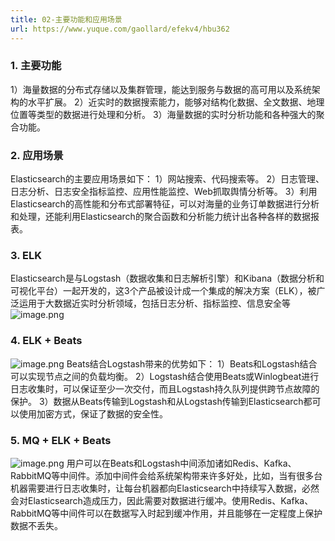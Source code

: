 ```yaml
---
title: 02-主要功能和应用场景
url: https://www.yuque.com/gaollard/efekv4/hbu362
---
```




### 1. 主要功能

1）海量数据的分布式存储以及集群管理，能达到服务与数据的高可用以及系统架构的水平扩展。
2）近实时的数据搜索能力，能够对结构化数据、全文数据、地理位置等类型的数据进行处理和分析。
3）海量数据的实时分析功能和各种强大的聚合功能。 

### 2. 应用场景

Elasticsearch的主要应用场景如下：
1）网站搜索、代码搜索等。
2）日志管理、日志分析、日志安全指标监控、应用性能监控、Web抓取舆情分析等。
3）利用Elasticsearch的高性能和分布式部署特征，可以对海量的业务订单数据进行分析和处理，还能利用Elasticsearch的聚合函数和分析能力统计出各种各样的数据报表。 

### 3. ELK

Elasticsearch是与Logstash（数据收集和日志解析引擎）和Kibana（数据分析和可视化平台）一起开发的，这3个产品被设计成一个集成的解决方案（ELK），被广泛运用于大数据近实时分析领域，包括日志分析、指标监控、信息安全等
![image.png](https://s3.airtlab.com/elasticsearch/1654416514292-9d547b27-9b78-4ae2-adfa-0c94c2b68d78.png) 

### 4. ELK + Beats

![image.png](https://s3.airtlab.com/elasticsearch/1654416594003-938a09e5-5276-47a8-9487-9d7c2b41f6c7.png)
Beats结合Logstash带来的优势如下：
1）Beats和Logstash结合可以实现节点之间的负载均衡。
2）Logstash结合使用Beats或Winlogbeat进行日志收集时，可以保证至少一次交付，而且Logstash持久队列提供跨节点故障的保护。
3）数据从Beats传输到Logstash和从Logstash传输到Elasticsearch都可以使用加密方式，保证了数据的安全性。 

### 5. MQ + ELK + Beats

![image.png](https://s3.airtlab.com/elasticsearch/1654416693301-231cc3d7-79de-42e8-8751-aa0f5fa6da12.png)
用户可以在Beats和Logstash中间添加诸如Redis、Kafka、RabbitMQ等中间件。添加中间件会给系统架构带来许多好处，比如，当有很多台机器需要进行日志收集时，让每台机器都向Elasticsearch中持续写入数据，必然会对Elasticsearch造成压力，因此需要对数据进行缓冲。使用Redis、Kafka、RabbitMQ等中间件可以在数据写入时起到缓冲作用，并且能够在一定程度上保护数据不丢失。
